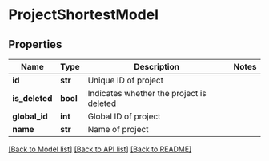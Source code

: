 # ProjectShortestModel


## Properties
Name | Type | Description | Notes
------------ | ------------- | ------------- | -------------
**id** | **str** | Unique ID of project | 
**is_deleted** | **bool** | Indicates whether the project is deleted | 
**global_id** | **int** | Global ID of project | 
**name** | **str** | Name of project | 

[[Back to Model list]](../README.md#documentation-for-models) [[Back to API list]](../README.md#documentation-for-api-endpoints) [[Back to README]](../README.md)


